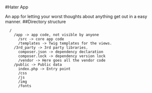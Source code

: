 #Hater App

An app for letting your worst thoughts about anything get out in a easy manner.
##Directory structure

```
  /
    /app -> app code, not visible by anyone
      /src -> core app code
      /templates -> Twig templates for the views.
    /3rd_party -> 3rd party libraries.
      composer.json -> dependency declaration
      composer.lock -> dependency version lock
      /vendor -> Here goes all the vendor code
    /public -> Public data
      index.php -> Entry point
      /css
      /js
      /img
      /fonts
```